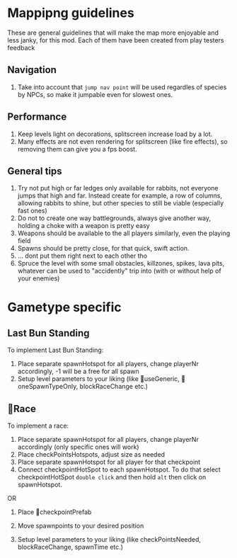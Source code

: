 ﻿# Mappipng guidelines
These are general guidelines that will make the map more enjoyable and less janky, for this mod.
Each of them have been created from play testers feedback

## Navigation
1. Take into account that `jump nav point` will be used regardles of species by NPCs, so make it jumpable even for slowest ones.

## Performance
1. Keep levels light on decorations, splitscreen increase load by a lot.
2. Many effects are not even rendering for splitscreen (like fire effects), so removing them can give you a fps boost.

## General tips 
1. Try not put high or far ledges only available for rabbits, not everyone jumps that high and far.
Instead create for example, a row of columns, allowing rabbits to shine, but other species to still be viable (especially fast ones)
2. Do not to create one way battlegrounds, always give another way, holding a choke with a weapon is pretty easy
3. Weapons should be available to the all players similarly, even the playing field
4. Spawns should be pretty close, for that quick, swift action.
5. ... dont put them right next to each other tho
6. Spruce the level with some small obstacles, killzones, spikes, lava pits, whatever can be used to "accidently" trip into (with or without help of your enemies)

# Gametype specific

## Last Bun Standing

To implement Last Bun Standing:

1. Place separate spawnHotspot for all players, change playerNr accordingly, -1 will be a free for all spawn
2. Setup level parameters to your liking (like 👻useGeneric, 👻oneSpawnTypeOnly, blockRaceChange etc.)

## 👻Race

To implement a race:

1. Place separate spawnHotspot for all players, change playerNr accordingly (only specific ones will work)
2. Place checkPointsHotspots, adjust size as needed
3. Place separate spawnHotspot for all player for that checkpoint
4. Connect checkpointHotSpot to each spawnHotspot. To do that select checkpointHotSpot `double click` and then hold `alt` then click on spawnHotspot.

OR

1. Place 👻checkpointPrefab
2. Move spawnpoints to your desired position



5. Setup level parameters to your liking (like checkPointsNeeded, blockRaceChange, spawnTime etc.)
